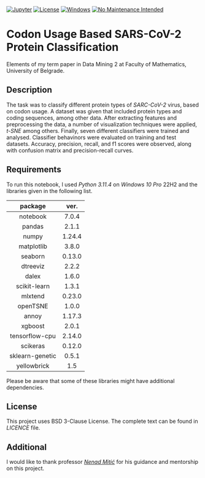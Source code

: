 [![Jupyter](https://img.shields.io/badge/Made%20with-Jupyter-orange)](https://en.wikipedia.org/wiki/Project_Jupyter)
[![License](https://img.shields.io/badge/License-BSD_3--Clause-blue.svg)](https://opensource.org/licenses/BSD-3-Clause)
[![Windows](https://img.shields.io/badge/Windows-0078D6)](https://en.wikipedia.org/wiki/Windows_10)
[![No Maintenance Intended](http://unmaintained.tech/badge.svg)](http://unmaintained.tech/)

# Codon Usage Based SARS-CoV-2 Protein Classification

Elements of my term paper in Data Mining 2 at Faculty of Mathematics, University of Belgrade.

## Description

The task was to classify different protein types of *SARC-CoV-2* virus, based on codon usage.
A dataset was given that included protein types and coding sequences, among other data.
After extracting features and preprocessing the data, a number of visualization techniques were applied, *t-SNE* among others.
Finally, seven different classifiers were trained and analysed.
Classifier behavinors were evaluated on training and test datasets.
Accuracy, precision, recall, and f1 scores were observed, along with confusion matrix and precision-recall curves.

## Requirements

To run this notebook, I used *Python 3.11.4* on *Windows 10 Pro* 22H2 and the libraries given in the following list.

| package         | ver.   |
|      :---:      | :---:  |
| notebook        | 7.0.4  |
| pandas          | 2.1.1  |
| numpy           | 1.24.4 |
| matplotlib      | 3.8.0  |
| seaborn         | 0.13.0 |
| dtreeviz        | 2.2.2  |
| dalex           | 1.6.0  |
| scikit-learn    | 1.3.1  |
| mlxtend         | 0.23.0 |
| openTSNE        | 1.0.0  |
| annoy           | 1.17.3 |
| xgboost         | 2.0.1  |
| tensorflow-cpu  | 2.14.0 |
| scikeras        | 0.12.0 |
| sklearn-genetic | 0.5.1  |
| yellowbrick     | 1.5    |

Please be aware that some of these libraries might have additional dependencies.

## License

This project uses BSD 3-Clause License.
The complete text can be found in *LICENCE* file.

## Additional

I would like to thank professor [*Nenad Mitić*](https://poincare.matf.bg.ac.rs/~nenad.mitic/) for his guidance and mentorship on this project.
